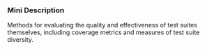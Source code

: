 ### Mini Description

Methods for evaluating the quality and effectiveness of test suites themselves, including coverage metrics and measures of test suite diversity.
